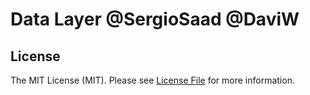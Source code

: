 # Data Layer @SergioSaad @DaviW



## License

The MIT License (MIT). Please see [License File](https://github.com/sergiosaad/datalayer/blob/master/LICENSE) for more information.